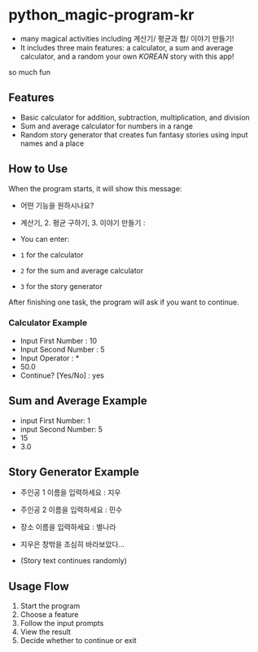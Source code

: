# python_magic-program-kr

- many magical activities including 계산기/ 평균과 합/ 이야기 만들기!
- It includes three main features: a calculator, a sum and average calculator, and a random your own *KOREAN* story with this app!
  
so much fun

## Features

- Basic calculator for addition, subtraction, multiplication, and division  
- Sum and average calculator for numbers in a range  
- Random story generator that creates fun fantasy stories using input names and a place  

## How to Use

When the program starts, it will show this message:

- 어떤 기능을 원하시나요?
- 계산기, 2. 평균 구하기, 3. 이야기 만들기 :

- You can enter:
- `1` for the calculator  
- `2` for the sum and average calculator  
- `3` for the story generator  

After finishing one task, the program will ask if you want to continue.

### Calculator Example

- Input First Number : 10
- Input Second Number : 5
- Input Operator : *
- 50.0
- Continue? [Yes/No] : yes

## Sum and Average Example

- input First Number: 1
- input Second Number: 5
- 15
- 3.0

## Story Generator Example

- 주인공 1 이름을 입력하세요 : 지우
- 주인공 2 이름을 입력하세요 : 민수
- 장소 이름을 입력하세요 : 별나라

- 지우은 창밖을 조심히 바라보았다...
- (Story text continues randomly)

## Usage Flow

1. Start the program  
2. Choose a feature  
3. Follow the input prompts  
4. View the result  
5. Decide whether to continue or exit
